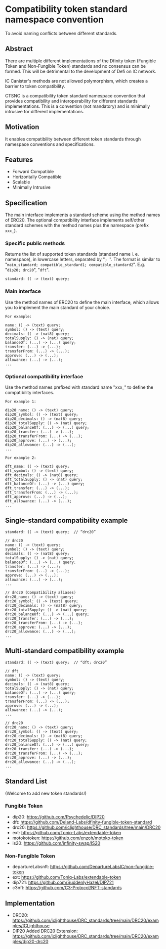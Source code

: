 
# Compatibility token standard namespace convention

To avoid naming conflicts between different standards.
 
## Abstract

There are multiple different implementations of the Dfinity token (Fungible Token and Non-Fungible Token) standards and no consensus can be formed. This will be detrimental to the development of Defi on IC network.

IC Canister's methods are not allowed polymorphism, which creates a barrier to token compatibility.

CTSNC is a compatibility token standard namespace convention that provides compatibility and interoperability for different standards implementations. This is a convention (not mandatory) and is minimally intrusive for different implementations.

## Motivation

It enables compatibility between different token standards through namespace conventions and specifications.

## Features

- Forward Compatible
- Horizontally Compatible
- Scalable
- Minimally Intrusive

## Specification

The main interface implements a standard scheme using the method names of ERC20. The optional compatibility interface implements self/other standard schemes with the method names plus the namespace (prefix `xxx_`).

### Specific public methods

Returns the list of supported token standards (standard name i. e. namespace), in lowercase letters, separated by "`; `". The format is similar to "`main_standard; compatible_standard1; compatible_standard2`". E.g. "`dip20; drc20`", "`dft`".  

``` candid
standard: () -> (text) query;
```

### Main interface

Use the method names of ERC20 to define the main interface, which allows you to implement the main standard of your choice.

``` candid
For example:

name: () -> (text) query;
symbol: () -> (text) query;
decimals: () -> (nat8) query;
totalSupply: () -> (nat) query;
balanceOf: (...) -> (...) query;
transfer: (...) -> (...);
transferFrom: (...) -> (...);
approve: (...) -> (...);
allowance: (...) -> (...);
...
```

### Optional compatibility interface

Use the method names prefixed with standard name "xxx_" to define the compatibility interfaces.

``` candid
For example 1:

dip20_name: () -> (text) query;
dip20_symbol: () -> (text) query;
dip20_decimals: () -> (nat8) query;
dip20_totalSupply: () -> (nat) query;
dip20_balanceOf: (...) -> (...) query;
dip20_transfer: (...) -> (...);
dip20_transferFrom: (...) -> (...);
dip20_approve: (...) -> (...);
dip20_allowance: (...) -> (...);
...
```
``` candid
For example 2:

dft_name: () -> (text) query;
dft_symbol: () -> (text) query;
dft_decimals: () -> (nat8) query;
dft_totalSupply: () -> (nat) query;
dft_balanceOf: (...) -> (...) query;
dft_transfer: (...) -> (...);
dft_transferFrom: (...) -> (...);
dft_approve: (...) -> (...);
dft_allowance: (...) -> (...);
...
```

## Single-standard compatibility example

``` candid
standard: () -> (text) query;  // “drc20”

// drc20
name: () -> (text) query;
symbol: () -> (text) query;
decimals: () -> (nat8) query;
totalSupply: () -> (nat) query;
balanceOf: (...) -> (...) query;
transfer: (...) -> (...);
transferFrom: (...) -> (...);
approve: (...) -> (...);
allowance: (...) -> (...);
...

// drc20 (Compatibility aliases)
drc20_name: () -> (text) query;
drc20_symbol: () -> (text) query;
drc20_decimals: () -> (nat8) query;
drc20_totalSupply: () -> (nat) query;
drc20_balanceOf: (...) -> (...) query;
drc20_transfer: (...) -> (...);
drc20_transferFrom: (...) -> (...);
drc20_approve: (...) -> (...);
drc20_allowance: (...) -> (...);
...
```

## Multi-standard compatibility example

``` candid
standard: () -> (text) query;  // “dft; drc20”

// dft
name: () -> (text) query;
symbol: () -> (text) query;
decimals: () -> (nat8) query;
totalSupply: () -> (nat) query;
balanceOf: (...) -> (...) query;
transfer: (...) -> (...);
transferFrom: (...) -> (...);
approve: (...) -> (...);
allowance: (...) -> (...);
...

// drc20
drc20_name: () -> (text) query;
drc20_symbol: () -> (text) query;
drc20_decimals: () -> (nat8) query;
drc20_totalSupply: () -> (nat) query;
drc20_balanceOf: (...) -> (...) query;
drc20_transfer: (...) -> (...);
drc20_transferFrom: (...) -> (...);
drc20_approve: (...) -> (...);
drc20_allowance: (...) -> (...);
...
```

## Standard List
(Welcome to add new token standards!)

### Fungible Token

- dip20: https://github.com/Psychedelic/DIP20
- dft: https://github.com/Deland-Labs/dfinity-fungible-token-standard
- drc20: https://github.com/iclighthouse/DRC_standards/tree/main/DRC20
- ext: https://github.com/Toniq-Labs/extendable-token
- motokotoken: https://github.com/enzoh/motoko-token
- is20: https://github.com/infinity-swap/IS20

### Non-Fungible Token

- departureLabsnft: https://github.com/DepartureLabsIC/non-fungible-token
- ext: https://github.com/Toniq-Labs/extendable-token
- dip721: https://github.com/SuddenlyHazel/DIP721
- c3nft: https://github.com/C3-Protocol/NFT-standards

## Implementation

- DRC20: https://github.com/iclighthouse/DRC_standards/tree/main/DRC20/examples/ICLighthouse
- DIP20 Added DRC20 Extension: https://github.com/iclighthouse/DRC_standards/tree/main/DRC20/examples/dip20-drc20